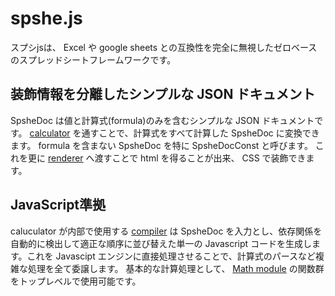 # spshe.js

スプシjsは、 Excel や google sheets との互換性を完全に無視したゼロベースのスプレッドシートフレームワークです。

## 装飾情報を分離したシンプルな JSON ドキュメント
SpsheDoc は値と計算式(formula)のみを含むシンプルな JSON ドキュメントです。
[calculator](./calculator/readme.md) を通すことで、計算式をすべて計算した SpsheDoc に変換できます。
formula を含まない SpsheDoc を特に SpsheDocConst と呼びます。
これを更に [renderer](./renderer/readme.md) へ渡すことで html を得ることが出来、 CSS で装飾できます。

## JavaScript準拠
caluculator が内部で使用する [compiler](./compiler/readme.md) は SpsheDoc を入力とし、依存関係を自動的に検出して適正な順序に並び替えた単一の Javascript コードを生成します。これを Javascipt エンジンに直接処理させることで、計算式のパースなど複雑な処理を全て委譲します。
基本的な計算処理として、 [Math module](https://developer.mozilla.org/ja/docs/Web/JavaScript/Reference/Global_Objects/Math) の関数群をトップレベルで使用可能です。
